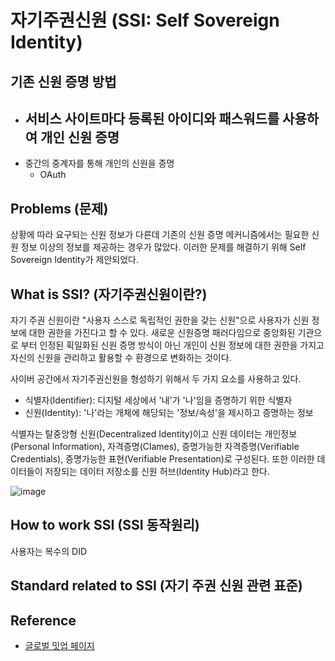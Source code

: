 # 자기주권신원 (SSI: Self Sovereign Identity)

## 기존 신원 증명 방법
  * 서비스 사이트마다 등록된 아이디와 패스워드를 사용하여 개인 신원 증명
    - 
  * 중간의 중계자를 통해 개인의 신원을 증명
    + OAuth 

## Problems (문제)
상황에 따라 요구되는 신원 정보가 다른데 기존의 신원 증명 메커니즘에서는 필요한 신원 정보 이상의 
정보를 제공하는 경우가 많았다. 이러한 문제를 해결하기 위해 Self Sovereign Identity가 제안되었다.

## What is SSI? (자기주권신원이란?)

자기 주권 신원이란 "사용자 스스로 독립적인 권한을 갖는 신원"으로 사용자가 신원 정보에 대한 권한을 가진다고 할 수 있다. 
새로운 신원증명 패러다임으로 중앙화된 기관으로 부터 인정된 획일화된 신원 증명 방식이 아닌 
개인이 신원 정보에 대한 권한을 가지고 자신의 신원을 관리하고 활용할 수 환경으로 변화하는 것이다.


사이버 공간에서 자기주권신원을 형성하기 위해서 두 가지 요소를 사용하고 있다.
* 식별자(Identifier): 디지털 세상에서 '내'가 '나'임을 증명하기 위한 식별자
* 신원(Identity): '나'라는 개체에 해당되는 '정보/속성'을 제시하고 증명하는 정보

식별자는 탈중앙형 신원(Decentralized Identity)이고 신원 데이터는 개인정보(Personal Information), 자격증명(Clames), 
증명가능한 자격증명(Verifiable Credentials), 증명가능한 표현(Verifiable Presentation)로 구성된다. 
또한 이러한 데이터들이 저장되는 데이터 저장소를 신원 허브(Identity Hub)라고 한다. 









![image](https://miro.medium.com/max/2270/1*Cke4CG4fJlcpLNxgVsO_hw.png)


## 


## How to work SSI (SSI 동작원리)

사용자는 복수의 DID 


## Standard related to SSI (자기 주권 신원 관련 표준)

 








## Reference

* [글로벌 밋업 페이지](https://ssimeetup.org/)
